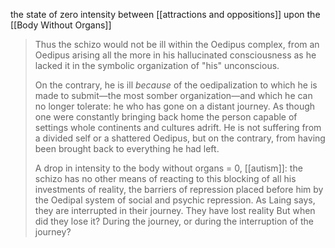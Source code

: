 the state of zero intensity between [[attractions and oppositions]] upon the [[Body Without Organs]]

>Thus the schizo would not be ill within the Oedipus complex, from an Oedipus arising all the more in his hallucinated consciousness as he lacked it in the symbolic organization of "his" unconscious. 
>
>On the contrary, he is ill _because_ of the oedipalization to which he is made to submit—the most somber organization—and which he can no longer tolerate: he who has gone on a distant journey. As though one were constantly bringing back home the person capable of settings whole continents and cultures adrift. He is not suffering from a divided self or a shattered Oedipus, but on the contrary, from having been brought back to everything he had left. 
>
> A drop in intensity to the body without organs = 0, [[autism]]: the schizo has no other means of reacting to this blocking of all his investments of reality, the barriers of repression placed before him by the Oedipal system of social and psychic repression. As Laing says, they are interrupted in their journey. They have lost reality But when did they lose it? During the journey, or during the interruption of the journey?